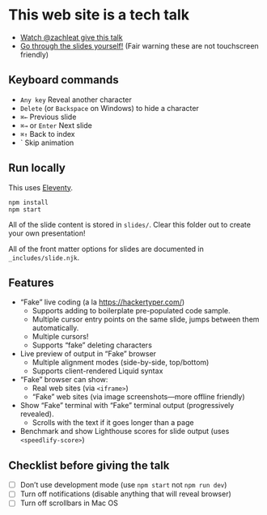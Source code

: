 # This web site is a tech talk

* [Watch @zachleat give this talk](https://www.zachleat.com/web/this-website-is-a-tech-talk/)
* [Go through the slides yourself!](https://techtalk.zachleat.dev/) (Fair warning these are not touchscreen friendly)

## Keyboard commands

* `Any key` Reveal another character
* `Delete` (or `Backspace` on Windows) to hide a character
* `⌘←` Previous slide
* `⌘→` or `Enter` Next slide
* `⌘↑` Back to index
* \` Skip animation

## Run locally

This uses [Eleventy](https://www.11ty.dev/).

```
npm install
npm start
```

All of the slide content is stored in `slides/`. Clear this folder out to create your own presentation!

All of the front matter options for slides are documented in `_includes/slide.njk`.

## Features

* “Fake” live coding (a la https://hackertyper.com/)
	* Supports adding to boilerplate pre-populated code sample.
	* Multiple cursor entry points on the same slide, jumps between them automatically.
	* Multiple cursors!
	* Supports “fake” deleting characters
* Live preview of output in “Fake” browser
	* Multiple alignment modes (side-by-side, top/bottom)
	* Supports client-rendered Liquid syntax
* “Fake” browser can show:
	* Real web sites (via `<iframe>`)
	* “Fake” web sites (via image screenshots—more offline friendly)
* Show “Fake” terminal with “Fake” terminal output (progressively revealed).
	* Scrolls with the text if it goes longer than a page
* Benchmark and show Lighthouse scores for slide output (uses `<speedlify-score>`)

## Checklist before giving the talk

* [ ] Don’t use development mode (use `npm start` not `npm run dev`)
* [ ] Turn off notifications (disable anything that will reveal browser)
* [ ] Turn off scrollbars in Mac OS
